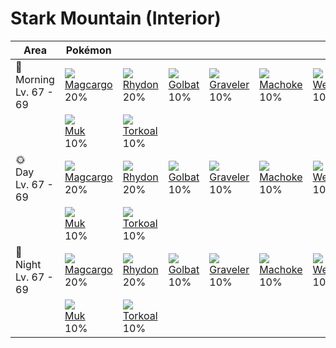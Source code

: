 # Stark Mountain (Interior)

Area                        | Pokémon                         | &nbsp;                         | &nbsp;                        | &nbsp;                          | &nbsp;                         | &nbsp;                         | 
---                         | ---                             | ---                            | ---                           | ---                             | ---                            | ---                            | 
🌅<br>Morning<br>Lv. 67 - 69 | ![][219]<br> [Magcargo]<br> 20% | ![][112]<br> [Rhydon]<br> 20%  | ![][042]<br> [Golbat]<br> 10% | ![][075]<br> [Graveler]<br> 10% | ![][067]<br> [Machoke]<br> 10% | ![][110]<br> [Weezing]<br> 10% | 
&nbsp;                      | ![][089]<br> [Muk]<br> 10%      | ![][324]<br> [Torkoal]<br> 10% | &nbsp;                        | &nbsp;                          | &nbsp;                         | &nbsp;                         | 
🌞<br>Day<br>Lv. 67 - 69     | ![][219]<br> [Magcargo]<br> 20% | ![][112]<br> [Rhydon]<br> 20%  | ![][042]<br> [Golbat]<br> 10% | ![][075]<br> [Graveler]<br> 10% | ![][067]<br> [Machoke]<br> 10% | ![][110]<br> [Weezing]<br> 10% | 
&nbsp;                      | ![][089]<br> [Muk]<br> 10%      | ![][324]<br> [Torkoal]<br> 10% | &nbsp;                        | &nbsp;                          | &nbsp;                         | &nbsp;                         | 
🌙<br>Night<br>Lv. 67 - 69   | ![][219]<br> [Magcargo]<br> 20% | ![][112]<br> [Rhydon]<br> 20%  | ![][042]<br> [Golbat]<br> 10% | ![][075]<br> [Graveler]<br> 10% | ![][067]<br> [Machoke]<br> 10% | ![][110]<br> [Weezing]<br> 10% | 
&nbsp;                      | ![][089]<br> [Muk]<br> 10%      | ![][324]<br> [Torkoal]<br> 10% | &nbsp;                        | &nbsp;                          | &nbsp;                         | &nbsp;                         | 

[Golbat]: ../../pokemon_changes/042/
[Machoke]: ../../pokemon_changes/067/
[Graveler]: ../../pokemon_changes/075/
[Muk]: ../../pokemon_changes/089/
[Weezing]: ../../pokemon_changes/110/
[Rhydon]: ../../pokemon_changes/112/
[Magcargo]: ../../pokemon_changes/219/
[Torkoal]: ../../pokemon_changes/324/
[042]: ../img/pokemon/042.png
[067]: ../img/pokemon/067.png
[075]: ../img/pokemon/075.png
[089]: ../img/pokemon/089.png
[110]: ../img/pokemon/110.png
[112]: ../img/pokemon/112.png
[219]: ../img/pokemon/219.png
[324]: ../img/pokemon/324.png
